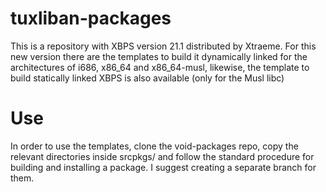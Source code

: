 # tuxliban-packages

This is a repository with XBPS version 21.1 distributed by Xtraeme.
For this new version there are the templates to build it dynamically linked for the architectures of i686, x86_64 and x86_64-musl, likewise, the template to build statically linked XBPS is also available (only for the Musl libc)

# Use

In order to use the templates, clone the void-packages repo, copy the relevant directories inside srcpkgs/ and follow the standard procedure for building and installing a package. I suggest creating a separate branch for them.
